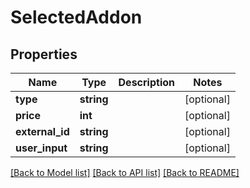 # SelectedAddon

## Properties
Name | Type | Description | Notes
------------ | ------------- | ------------- | -------------
**type** | **string** |  | [optional] 
**price** | **int** |  | [optional] 
**external_id** | **string** |  | [optional] 
**user_input** | **string** |  | [optional] 

[[Back to Model list]](../README.md#documentation-for-models) [[Back to API list]](../README.md#documentation-for-api-endpoints) [[Back to README]](../README.md)


